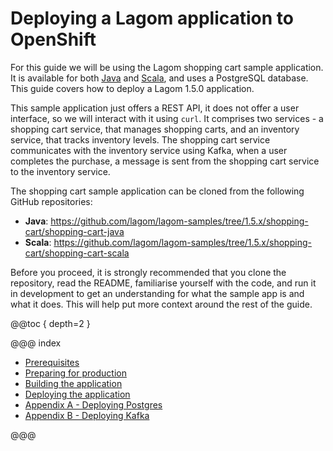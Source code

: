 # Deploying a Lagom application to OpenShift

For this guide we will be using the Lagom shopping cart sample application. It is available for both [Java](https://github.com/lagom/lagom-samples/tree/1.5.x/shopping-cart/shopping-cart-java) and [Scala](https://github.com/lagom/lagom-samples/tree/1.5.x/shopping-cart/shopping-cart-scala), and uses a PostgreSQL database. This guide covers how to deploy a Lagom 1.5.0 application.

This sample application just offers a REST API, it does not offer a user interface, so we will interact with it using `curl`. It comprises two services - a shopping cart service, that manages shopping carts, and an inventory service, that tracks inventory levels. The shopping cart service communicates with the inventory service using Kafka, when a user completes the purchase, a message is sent from the shopping cart service to the inventory service.

The shopping cart sample application can be cloned from the following GitHub repositories:

* **Java**: https://github.com/lagom/lagom-samples/tree/1.5.x/shopping-cart/shopping-cart-java
* **Scala**: https://github.com/lagom/lagom-samples/tree/1.5.x/shopping-cart/shopping-cart-scala

Before you proceed, it is strongly recommended that you clone the repository, read the README, familiarise yourself with the code, and run it in development to get an understanding for what the sample app is and what it does. This will help put more context around the rest of the guide.

@@toc { depth=2 }

@@@ index

* [Prerequisites](prerequisites.md)
* [Preparing for production](preparing-for-production.md)
* [Building the application](building.md)
* [Deploying the application](deploying.md)
* [Appendix A - Deploying Postgres](deploying-postgres.md)
* [Appendix B - Deploying Kafka](deploying-kafka.md)

@@@
